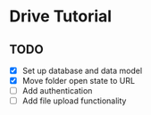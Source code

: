 # Drive Tutorial

## TODO

- [x] Set up database and data model
- [x] Move folder open state to URL
- [ ] Add authentication
- [ ] Add file upload functionality